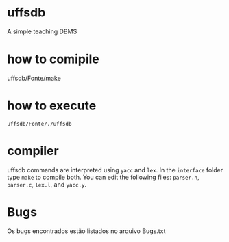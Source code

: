 # uffsdb
A simple teaching DBMS

# how to comipile
 uffsdb/Fonte/make

# how to execute
 `uffsdb/Fonte/./uffsdb`
 
# compiler
 uffsdb commands are interpreted using `yacc` and `lex`.
 In the `interface` folder type `make` to compile both.
 You can edit the following files: `parser.h`, `parser.c`, `lex.l`, and `yacc.y`.

# Bugs
Os bugs encontrados estão listados no arquivo Bugs.txt
